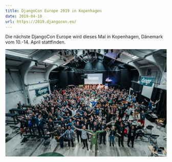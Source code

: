 ```yaml
---
title: DjangoCon Europe 2019 in Kopenhagen
date: 2019-04-10
url: https://2019.djangocon.eu/
---
```


Die nächste DjangoCon Europe wird dieses Mal in Kopenhagen, Dänemark vom 10.-14. April stattfinden.

![](./djangoconeurope2019.jpg)
